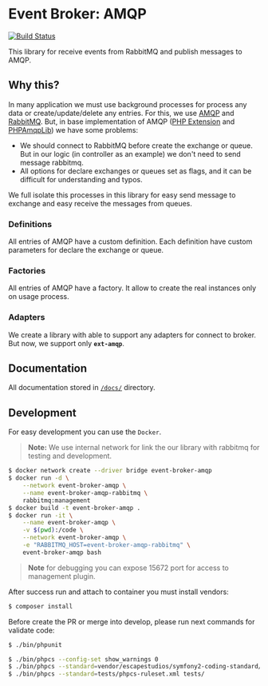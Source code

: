 Event Broker: AMQP
==================

[![Build Status](https://github.com/FiveLab/Amqp/workflows/Testing/badge.svg?branch=master)](https://github.com/FiveLab/Amqp/actions)

This library for receive events from RabbitMQ and publish messages to AMQP.

Why this?
---------

In many application we must use background processes for process any data or create/update/delete any entries.
For this, we use [AMQP](https://en.wikipedia.org/wiki/Advanced_Message_Queuing_Protocol) and [RabbitMQ](https://en.wikipedia.org/wiki/RabbitMQ).
But, in base implementation of AMQP ([PHP Extension](https://pecl.php.net/package/amqp) and [PHPAmqpLib](https://github.com/php-amqplib/php-amqplib))
we have some problems:

* We should connect to RabbitMQ before create the exchange or queue. But in our logic (in controller as an example)
  we don't need to send message rabbitmq.
* All options for declare exchanges or queues set as flags, and it can be difficult for understanding and typos.

We full isolate this processes in this library for easy send message to exchange and easy receive the messages from queues.

### Definitions

All entries of AMQP have a custom definition. Each definition have custom parameters for declare the exchange or queue.

### Factories

All entries of AMQP have a factory. It allow to create the real instances only on usage process.

### Adapters

We create a library with able to support any adapters for connect to broker. But now, we support only **`ext-amqp`**. 

Documentation
-------------

All documentation stored in [`/docs/`](docs) directory.

Development
-----------

For easy development you can use the `Docker`.

> **Note:** We use internal network for link the our library with rabbitmq for testing
  and development.

```bash
$ docker network create --driver bridge event-broker-amqp
$ docker run -d \
    --network event-broker-amqp \
    --name event-broker-amqp-rabbitmq \
    rabbitmq:management
$ docker build -t event-broker-amqp .
$ docker run -it \
    --name event-broker-amqp \
    -v $(pwd):/code \
    --network event-broker-amqp \
    -e "RABBITMQ_HOST=event-broker-amqp-rabbitmq" \
    event-broker-amqp bash

```

> **Note** for debugging you can expose 15672 port for access to management plugin. 

After success run and attach to container you must install vendors:

```bash
$ composer install
```

Before create the PR or merge into develop, please run next commands for validate code:

```bash
$ ./bin/phpunit

$ ./bin/phpcs --config-set show_warnings 0
$ ./bin/phpcs --standard=vendor/escapestudios/symfony2-coding-standard/Symfony/ src/
$ ./bin/phpcs --standard=tests/phpcs-ruleset.xml tests/

```
